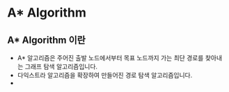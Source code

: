# A* Algorithm

## A* Algorithm 이란

  - A* 알고리즘은 주어진 출발 노드에서부터 목표 노드까지 가는 최단 경로를 찾아내는 그래프 탐색 알고리즘입니다.
  - 다익스트라 알고리즘을 확장하여 만들어진 경로 탐색 알고리즘입니다.
  - 
